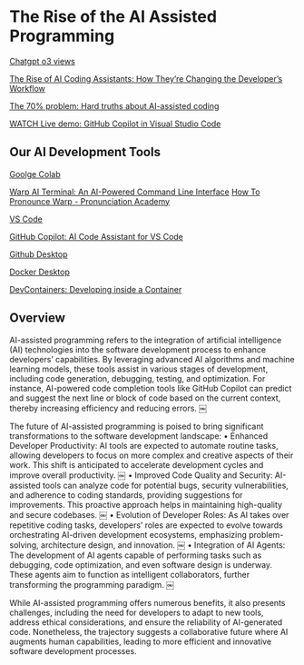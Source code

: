 # The Rise of the AI Assisted Programming

[Chatgpt o3 views](https://chatgpt.com/share/67a4650d-5618-8001-a74c-8d5052a011fc)

[The Rise of AI Coding Assistants: How They’re Changing the Developer’s Workflow](https://dev.to/arjun98k/the-rise-of-ai-coding-assistants-how-theyre-changing-the-developers-workflow-19p5)

[The 70% problem: Hard truths about AI-assisted coding](https://addyo.substack.com/p/the-70-problem-hard-truths-about)

[WATCH Live demo: GitHub Copilot in Visual Studio Code](https://www.youtube.com/watch?v=dSbv-1KGu2U)

## Our AI Development Tools

[Goolge Colab](https://colab.research.google.com/)

[Warp AI Terminal: An AI-Powered Command Line Interface](https://www.warp.dev/) [How To Pronounce Warp - Pronunciation Academy](https://www.youtube.com/watch?v=sWDCeBBRVhQ)

[VS Code](https://code.visualstudio.com/)

[GitHub Copilot: AI Code Assistant for VS Code](https://code.visualstudio.com/docs/copilot/setup-simplified)

[Github Desktop](https://desktop.github.com/download/)

[Docker Desktop](https://www.docker.com/products/docker-desktop/)

[DevContainers: Developing inside a Container](https://code.visualstudio.com/docs/devcontainers/containers)

## Overview

AI-assisted programming refers to the integration of artificial intelligence (AI) technologies into the software development process to enhance developers’ capabilities. By leveraging advanced AI algorithms and machine learning models, these tools assist in various stages of development, including code generation, debugging, testing, and optimization. For instance, AI-powered code completion tools like GitHub Copilot can predict and suggest the next line or block of code based on the current context, thereby increasing efficiency and reducing errors.  ￼

The future of AI-assisted programming is poised to bring significant transformations to the software development landscape:
	•	Enhanced Developer Productivity: AI tools are expected to automate routine tasks, allowing developers to focus on more complex and creative aspects of their work. This shift is anticipated to accelerate development cycles and improve overall productivity.  ￼
	•	Improved Code Quality and Security: AI-assisted tools can analyze code for potential bugs, security vulnerabilities, and adherence to coding standards, providing suggestions for improvements. This proactive approach helps in maintaining high-quality and secure codebases.  ￼
	•	Evolution of Developer Roles: As AI takes over repetitive coding tasks, developers’ roles are expected to evolve towards orchestrating AI-driven development ecosystems, emphasizing problem-solving, architecture design, and innovation.  ￼
	•	Integration of AI Agents: The development of AI agents capable of performing tasks such as debugging, code optimization, and even software design is underway. These agents aim to function as intelligent collaborators, further transforming the programming paradigm.  ￼

While AI-assisted programming offers numerous benefits, it also presents challenges, including the need for developers to adapt to new tools, address ethical considerations, and ensure the reliability of AI-generated code. Nonetheless, the trajectory suggests a collaborative future where AI augments human capabilities, leading to more efficient and innovative software development processes.


